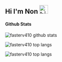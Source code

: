 ## Hi I'm Non <img src="https://user-images.githubusercontent.com/1303154/88677602-1635ba80-d120-11ea-84d8-d263ba5fc3c0.gif" width="28px" alt="hi">

#### Github Stats

![fasterv410 github stats](https://github-readme-stats.vercel.app/api?username=fasterv410&count_private=true&theme=radical&hide=contribs,prs)

![fasterv410 top langs](https://github-readme-stats.vercel.app/api/top-langs/?username=fasterv410&theme=radical&layout=compact)

![fasterv410 top langs](https://github-readme-stats.vercel.app/api/wakatime?username=fasterv410&theme=radical)
